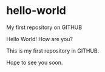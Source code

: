 # hello-world
My first repository on GITHUB

Hello World! How are you? 

This is my first repository in GITHUB.

Hope to see you soon.
